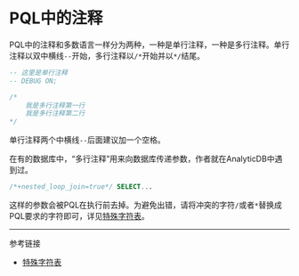 # PQL中的注释
PQL中的注释和多数语言一样分为两种，一种是单行注释，一种是多行注释。单行注释以双中横线`--`开始，多行注释以`/*`开始并以`*/`结尾。
```sql
-- 这里是单行注释
-- DEBUG ON;

/*
    我是多行注释第一行
    我是多行注释第二行
*/
```
单行注释两个中横线`--`后面建议加一个空格。

在有的数据库中，“多行注释”用来向数据库传递参数，作者就在AnalyticDB中遇到过。
```sql
/*+nested_loop_join=true*/ SELECT...
```
这样的参数会被PQL在执行前去掉。为避免出错，请将冲突的字符`/`或者`*`替换成PQL要求的字符即可，详见[特殊字符表](/pql/characters.md)。

---
参考链接

* [特殊字符表](/pql/characters.md)